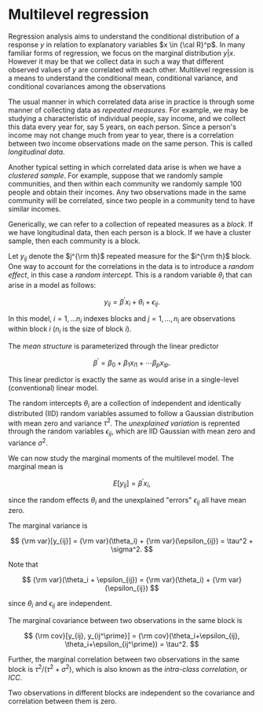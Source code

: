 # Multilevel regression

Regression analysis aims to understand the conditional distribution of a response $y$
in relation to explanatory variables $x \in {\cal R}^p$.  In many familiar forms of
regression, we focus on the marginal distribution $y|x$.  However it may be that
we collect data in such a way that different observed values of $y$ are correlated
with each other.  Multilevel regression is a means to understand the conditional
mean, conditional variance, and conditional covariances among the observations

The usual manner in which correlated data arise in practice is through some
manner of collecting data as *repeated measures*.  For example, we may be
studying a characteristic of individual people, say income, and we collect
this data every year for, say 5 years, on each person.  Since a person's
income may not change much from year to year, there is a correlation between
two income observations made on the same person.  This is called *longitudinal
data*.

Another typical setting in which correlated data arise is when we have
a *clustered sample*.  For example, suppose that we randomly sample
communities, and then within each community we randomly sample 100 people
and obtain their incomes.  Any two observations made in the same 
community will be correlated, since two people in a community tend
to have similar incomes.

Generically, we can refer to a collection of repeated measures as a *block*.
If we have longitudinal data, then each person is a block.  If we have
a cluster sample, then each community is a block.

Let $y_{ij}$ denote the $j^{\rm th}$ repeated measure for the $i^{\rm th}$ 
block.  One way to account for the correlations in the data is to introduce
a *random effect*, in this case a *random intercept*.  This is a random
variable $\theta_i$ that can arise in a model as follows:

$$
y_{ij} = \beta^\prime x_i + \theta_i + \epsilon_{ij}.
$$

In this model, $i=1, \ldots n_i$ indexes blocks and $j=1, \ldots, n_i$
are observations within block $i$ ($n_i$ is the size of block $i$). 

The *mean structure* is parameterized through the linear predictor

$$
\beta^\prime = \beta_0 + \beta_1x_{i1} + \cdots \beta_p x_{ip}.
$$

This linear predictor is exactly the same as would arise in a
single-level (conventional) linear model.

The random intercepts $\theta_i$ are a collection of independent and
identically distributed (IID) random variables assumed to follow
a Gaussian distribution with mean zero and variance $\tau^2$. The
*unexplained variation* is reprented through the random variables
$\epsilon_{ij}$, which are IID Gaussian with mean zero and variance
$\sigma^2$. 

We can now study the marginal moments of the multilevel model.
The marginal mean is

$$
E[y_{ij}] = \beta^\prime x_i,
$$

since the random effects $\theta_i$ and the unexplained "errors"
$\epsilon_{ij}$ all have mean zero.

The marginal variance is

$$
{\rm var}[y_{ij}] = {\rm var}(\theta_i) + {\rm var}(\epsilon_{ij}) = \tau^2 + \sigma^2.
$$

Note that 

$$
{\rm var}(\theta_i + \epsilon_{ij}) = {\rm var}(\theta_i) + {\rm var}(\epsilon_{ij})
$$ 

since $\theta_i$ and $\epsilon_{ij}$ are independent.

The marginal covariance between two observations in the same block is

$$
{\rm cov}[y_{ij}, y_{ij^\prime}] = {\rm cov}(\theta_i+\epsilon_{ij}, \theta_i+\epsilon_{ij^\prime}) = \tau^2.
$$

Further, the marginal correlation between two observations in the same block is $\tau^2/(\tau^2+\sigma^2)$,
which is also known as the *intra-class correlation*, or *ICC*.

Two observations in different blocks are independent so the covariance and correlation between them
is zero.
